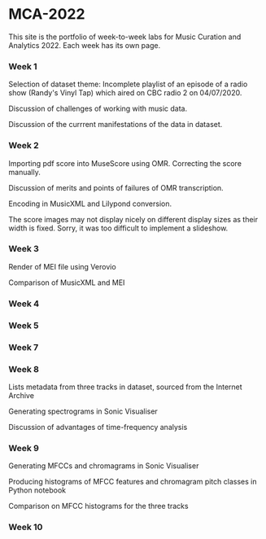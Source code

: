 # MCA-2022

This site is the portfolio of week-to-week labs for Music Curation and Analytics 2022. Each week has its own page.

### Week 1 ###
Selection of dataset theme: Incomplete playlist of an episode of a radio show (Randy's Vinyl Tap) which aired on CBC radio 2 on 04/07/2020. 

Discussion of challenges of working with music data.

Discussion of the currrent manifestations of the data in dataset.

### Week 2 ###
Importing pdf score into MuseScore using OMR. Correcting the score manually.

Discussion of merits and points of failures of OMR transcription.

Encoding in MusicXML and Lilypond conversion.

The score images may not display nicely on different display sizes as their width is fixed. Sorry, it was too difficult to implement a slideshow.

### Week 3 ###
Render of MEI file using Verovio

Comparison of MusicXML and MEI

### Week 4 ###

### Week 5 ###

### Week 7 ###

### Week 8 ###
Lists metadata from three tracks in dataset, sourced from the Internet Archive

Generating spectrograms in Sonic Visualiser

Discussion of advantages of time-frequency analysis

### Week 9 ###

Generating MFCCs and chromagrams in Sonic Visualiser

Producing histograms of MFCC features and chromagram pitch classes in Python notebook

Comparison on MFCC histograms for the three tracks

### Week 10 ###
